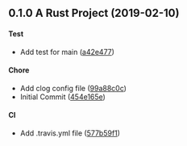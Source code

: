 <a name="0.1.0"></a>
## 0.1.0 A Rust Project (2019-02-10)


#### Test

*   Add test for main ([a42e477](https://github.com/xmas92/A-Rust-Project/commit/a42e4776301aaf15bf2a03643ff684ea90adb7b3))

#### Chore

*   Add clog config file ([99a88c0c](https://github.com/xmas92/A-Rust-Project/commit/99a88c0cc9843c543f280089e252cf877c608c0b))
*   Initial Commit ([454e165e](https://github.com/xmas92/A-Rust-Project/commit/454e165ea8b90c9f74664e8f3174e7e15b2b4cf6))

#### CI

*   Add .travis.yml file ([577b59f1](https://github.com/xmas92/A-Rust-Project/commit/577b59f132cd34d0e2eb3d9f89a5317520758a06))



